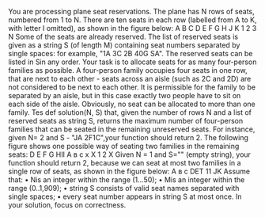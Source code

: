 You are processing plane seat reservations. The plane has N rows of seats, numbered from 1 to N. There are ten seats in each row (labelled from A to K, with letter I omitted), as shown in the figure below: A B C D E F G H J K 1 2 3 N Some of the seats are already reserved. The list of reserved seats is given as a string S (of length M) containing seat numbers separated by single spaces: for example, "1A 3C 2B 40G SA". The reserved seats can be listed in Sin any order. Your task is to allocate seats for as many four-person families as possible. A four-person family occupies four seats in one row, that are next to each other - seats across an aisle (such as 2C and 2D) are not considered to be next to each other. It is permissible for the family to be separated by an aisle, but in this case exactly two people have to sit on each side of the aisle. Obviously, no seat can be allocated to more than one family. Tes def solution(N, S) that, given the number of rows N and a list of reserved seats as string S, returns the maximum number of four-person families that can be seated in the remaining unreserved seats. For instance, given N= 2 and S - "JA 2F1C",your function should return 2. The following figure shows one possible way of seating two families in the remaining seats: D E F G HII А в с х Х 1 2 Х Given N = 1 and S="" (empty string), your function should return 2, because we can seat at most two families in a single row of seats, as shown in the figure below: А в с DET 11 JK Assume that: • Nis an integer within the range (1...50); • Mis an integer within the range (0..1,909); • string S consists of valid seat names separated with single spaces; • every seat number appears in string S at most once. In your solution, focus on correctness.
